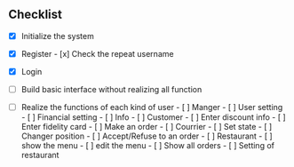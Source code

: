 ## Checklist

- [x] Initialize the system
- [x] Register
      - [x] Check the repeat username
- [x] Login
- [ ] Build basic interface without realizing all function
- [ ] Realize the functions of each kind of user
      - [ ] Manger
            - [ ] User  setting
            - [ ] Financial setting
            - [ ] Info
      - [ ] Customer
            - [ ] Enter discount info
            - [ ] Enter fidelity card
            - [ ] Make an order
      - [ ] Courrier
            - [ ] Set state
            - [ ] Changer position
            - [ ] Accept/Refuse to an order
      - [ ] Restaurant
            - [ ] show the menu
            - [ ] edit the menu
            - [ ] Show all orders
            - [ ] Setting of restaurant





